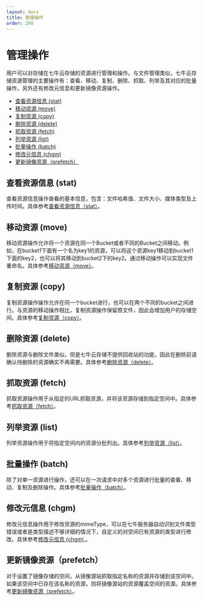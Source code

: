 ```yaml
---
layout: docs
title: 管理操作
order: 298
---
```


<a id="rs-manage"></a>
# 管理操作

用户可以对存储在七牛云存储的资源进行管理和操作。与文件管理类似，七牛云存储资源管理的主要操作有：查看、移动、复制、删除、抓取、列举及其对应的批量操作，另外还有修改元信息和更新镜像资源操作。

- [查看资源信息 (stat)](#stat)
- [移动资源 (move)](#move)
- [复制资源 (copy)](#copy)
- [删除资源 (delete)](#delete)
- [抓取资源 (fetch)](#fetch)
- [列举资源 (list)](#list)
- [批量操作 (batch)](#batch)
- [修改元信息 (chgm)](#chgm)
- [更新镜像资源（prefetch）](#prefetch)


<a id="stat"></a>
## 查看资源信息 (stat)

查看资源信息操作查看的基本信息，包含：文件哈希值、文件大小、媒体类型及上传时间。具体参考[查看资源信息（stat）](/docs/v6/api/reference/rs/stat.html)。


<a id="move"></a>
## 移动资源 (move)

移动资源操作允许将一个资源在同一个Bucket或者不同的Bucket之间移动。例如，在bucket1下面有一个名为key1的资源，可以将这个资源key1移动到bucket1下面的key2，也可以将其移动到bucket2下的key2。通过移动操作可以实现文件重命名。具体参考[移动资源（move）](/docs/v6/api/reference/rs/move.html)。

<a id="copy"></a>
## 复制资源 (copy)

复制资源操作操作允许在同一个bucket进行，也可以在两个不同的bucket之间进行。与资源的移动操作相比，复制资源操作保留原文件，因此会增加用户的存储空间。具体参考[复制资源（copy）](/docs/v6/api/reference/rs/copy.html)。

<a id="delete"></a>
## 删除资源 (delete)

删除资源与删除文件类似，但是七牛云存储不提供回收站的功能，因此在删除前请确认待删除的资源确实不再需要。具体参考[删除资源（delete）](/docs/v6/api/reference/rs/delete.html)。

<a id="fetch"></a>
## 抓取资源 (fetch)

抓取资源操作用于从指定的URL抓取资源，并将该资源存储到指定空间中。具体参考[抓取资源（fetch）](/docs/v6/api/reference/rs/fetch.html)。

<a id="list"></a>
## 列举资源 (list)
列举资源操作用于将指定空间内的资源分批列出。具体参考[列举资源（list）](/docs/v6/api/reference/rs/list.html)。

<a id="batch"></a>
## 批量操作 (batch)

除了对单一资源进行操作，还可以在一次请求中对多个资源进行批量的查看、移动、复制及删除操作。具体参考[批量操作（batch）](/docs/v6/api/reference/rs/batch.html)。

<a id="chgm"></a>
## 修改元信息 (chgm)

修改元信息操作用于修改资源的mimeType，可以在七牛服务器自动识别文件类型错误或者是类型描述不够详细的情况下，自定义的对空间已有资源的类型进行修改。具体参考[修改元信息 (chgm) ](/docs/v6/api/reference/rs/chgm.html)。


<a id="prefetch"></a>
## 更新镜像资源（prefetch）

对于设置了镜像存储的空间，从镜像源站抓取指定名称的资源并存储到该空间中。如果该空间中已存在该名称的资源，则将镜像源站的资源覆盖空间的资源。具体参考[更新镜像资源（prefetch）](/docs/v6/api/reference/rs/prefetch.html)。

